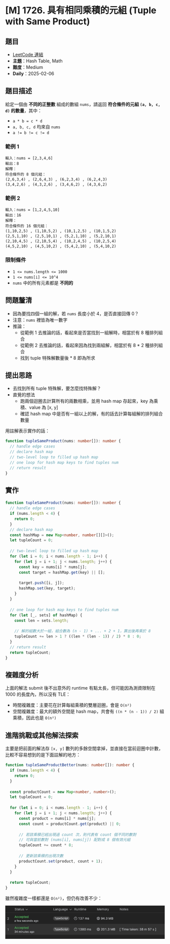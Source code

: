 # [M] 1726. 具有相同乘積的元組 (Tuple with Same Product)

## 題目

- [LeetCode 連結](https://leetcode.com/problems/tuple-with-same-product)
- **主題**：Hash Table, Math
- **難度**：Medium
- **Daily**：2025-02-06

## 題目描述

給定一個由 **不同的正整數** 組成的數組 `nums`，請返回 **符合條件的元組 `(a, b, c, d)` 的數量**，其中：

- `a * b = c * d`
- `a, b, c, d` 均來自 `nums`
- `a != b != c != d`

### 範例 1

```plain
輸入：nums = [2,3,4,6]
輸出：8
解釋：
符合條件的 8 個元組：
(2,6,3,4) , (2,6,4,3) , (6,2,3,4) , (6,2,4,3)
(3,4,2,6) , (4,3,2,6) , (3,4,6,2) , (4,3,6,2)
```

### 範例 2

```plain
輸入：nums = [1,2,4,5,10]
輸出：16
解釋：
符合條件的 16 個元組：
(1,10,2,5) , (1,10,5,2) , (10,1,2,5) , (10,1,5,2)
(2,5,1,10) , (2,5,10,1) , (5,2,1,10) , (5,2,10,1)
(2,10,4,5) , (2,10,5,4) , (10,2,4,5) , (10,2,5,4)
(4,5,2,10) , (4,5,10,2) , (5,4,2,10) , (5,4,10,2)
```

### 限制條件

- `1 <= nums.length <= 1000`
- `1 <= nums[i] <= 10^4`
- `nums` 中的所有元素都是 **不同的**

## 問題釐清

- 因為要找四個一組的解，若 `nums` 長度小於 4，是否直接回傳 0？
- 注意：`nums` 裡皆為唯一數字
- 推論：
  - 從範例 1 去推論的話，看起來是否當找到一組解時，相當於有 8 種排列組合
  - 從範例 2 去推論的話，看起來因為找到兩組解，相當於有 8 \* 2 種排列組合
  - 找到 tuple 特殊解數量後 \* 8 即為所求

## 提出思路

- 去找到所有 tuple 特殊解，要怎麼找特殊解？
- 直覺的想法
  - 跑兩個迴圈去計算所有的兩數相乘，並用 hash map 存起來，key 為乘積、value 為 \[x, y\]
  - 確認 hash map 中是否有一組以上的解，有的話去計算每組解的排列組合數量

用註解表示實作的話：

```ts
function tupleSameProduct(nums: number[]): number {
  // handle edge cases
  // declare hash map
  // two-level loop to filled up hash map
  // one loop for hash map keys to find tuples num
  // return result
}
```

## 實作

```ts
function tupleSameProduct(nums: number[]): number {
  // handle edge cases
  if (nums.length < 4) {
    return 0;
  }
  // declare hash map
  const hashMap = new Map<number, number[][]>();
  let tupleCount = 0;

  // two-level loop to filled up hash map
  for (let i = 0; i < nums.length - 1; i++) {
    for (let j = i + 1; j < nums.length; j++) {
      const key = nums[i] * nums[j];
      const target = hashMap.get(key) || [];

      target.push([i, j]);
      hashMap.set(key, target);
    }
  }

  // one loop for hash map keys to find tuples num
  for (let [_, sets] of hashMap) {
    const len = sets.length;

    // 解的組數大於一組，組合數為 (n - 1) + ... + 2 + 1，算出後再乘於 8
    tupleCount += len > 1 ? ((len * (len - 1)) / 2) * 8 : 0;
  }
  // return result
  return tupleCount;
}
```

## 複雜度分析

上面的解法 submit 後不出意外的 runtime 有點太長，但可能因為測資限制在 1000 的長度內，所以沒有 TLE：

- 時間複雜度：主要花在計算每組乘積的雙層迴圈，會是 `O(n²)`
- 空間複雜度：最大的額外空間是 hash map，共會有 `((n * (n - 1)) / 2)` 組乘積，因此也是 `O(n²)`

## 進階挑戰或其他解法探索

主要是把前面的解法存 `[x, y]` 數列的多餘空間拿掉，並直接在當前迴圈中計數，比較不容易想到的是下面註解的地方：

```ts
function tupleSameProductBetter(nums: number[]): number {
  if (nums.length < 4) {
    return 0;
  }

  const productCount = new Map<number, number>();
  let tupleCount = 0;

  for (let i = 0; i < nums.length - 1; i++) {
    for (let j = i + 1; j < nums.length; j++) {
      const product = nums[i] * nums[j];
      const count = productCount.get(product) || 0;

      // 若該乘積已經出現過 count 次，則代表有 count 個不同的數對
      // 可與當前數對 (nums[i], nums[j]) 配對成 8 個有效元組
      tupleCount += count * 8;

      // 更新該乘積的出現次數
      productCount.set(product, count + 1);
    }
  }

  return tupleCount;
}
```

雖然複雜度一樣都還是 `O(n²)`，但仍有改善不少：

![image.png](./image.png)
